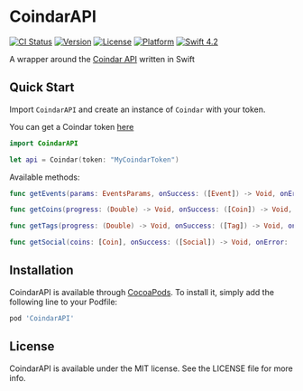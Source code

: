 # CoindarAPI

[![CI Status](https://img.shields.io/travis/alaphao/CoindarAPI.svg?style=flat)](https://travis-ci.org/alaphao/CoindarAPI)
[![Version](https://img.shields.io/cocoapods/v/CoindarAPI.svg?style=flat)](https://cocoapods.org/pods/CoindarAPI)
[![License](https://img.shields.io/cocoapods/l/CoindarAPI.svg?style=flat)](https://cocoapods.org/pods/CoindarAPI)
[![Platform](https://img.shields.io/cocoapods/p/CoindarAPI.svg?style=flat)](https://cocoapods.org/pods/CoindarAPI)
[![Swift 4.2](https://img.shields.io/badge/Swift-4.2-orange.svg?style=flat)](https://developer.apple.com/swift/)

A wrapper around the [Coindar API](https://coindar.org/en/api) written in Swift

## Quick Start

Import `CoindarAPI` and create an instance of `Coindar` with your token.

You can get a Coindar token [here](https://coindar.org/en/api/tokens)

```swift
import CoindarAPI

let api = Coindar(token: "MyCoindarToken")
```

Available methods:

```swift
func getEvents(params: EventsParams, onSuccess: ([Event]) -> Void, onError: (Error) -> Void) -> Cancellable

func getCoins(progress: (Double) -> Void, onSuccess: ([Coin]) -> Void, onError: (Error) -> Void) -> Cancellable

func getTags(progress: (Double) -> Void, onSuccess: ([Tag]) -> Void, onError: (Error) -> Void) -> Cancellable

func getSocial(coins: [Coin], onSuccess: ([Social]) -> Void, onError: (Error) -> Void) -> Cancellable
```

## Installation

CoindarAPI is available through [CocoaPods](https://cocoapods.org). To install
it, simply add the following line to your Podfile:

```ruby
pod 'CoindarAPI'
```

## License

CoindarAPI is available under the MIT license. See the LICENSE file for more info.
